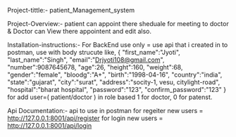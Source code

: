 Project-tittle:- patient_Management_system

Project-Overview:- patient can appoint there sheduale for meeting to doctor & Doctor can View there appointent and edit also.

Installation-instructions:- For BackEnd use only = use api that i created in to postman, use with body strucute like,
                            {
                                "first_name":"Jyoti",
                                "last_name":"Singh",
                                "email":"Drjyoti108@gmail.com",
                                "number":9087645678,
                                "age":26, 
                                "height":160,
                                "weight":68,
                                "gender":"female",
                                "bloodg":"A+", 
                                "birth":"1998-04-16",
                                "country":"india",
                                "state":"gujarat",
                                "city":"surat",
                                "address":"socity-1, vesu, citylight-road",
                                "hospital":"bharat hospital",
                                "password":"123",
                                "confirm_password":"123"
                            }
                            for add user=( patient/doctor ) in role based 1 for doctor, 0 for patenst.

Api Documentation:- api to use in postman
                    for regeiter new users = http://127.0.0.1:8001/api/register
                    for login new users    = http://127.0.0.1:8001/api/login
